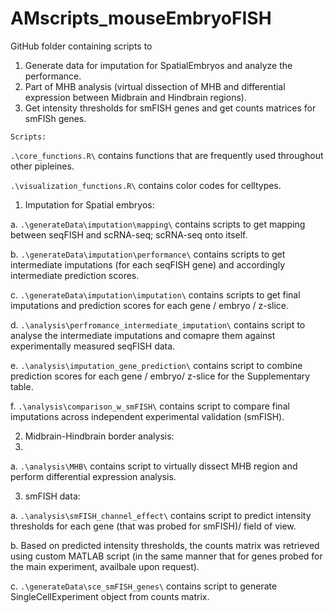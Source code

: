 # AMscripts_mouseEmbryoFISH

GitHub folder containing scripts to 
1) Generate data for imputation for SpatialEmbryos and analyze the performance.
2) Part of MHB analysis (virtual dissection of MHB and differential expression between Midbrain and Hindbrain regions).
3) Get intensity thresholds for smFISH genes and get counts matrices for smFISh genes.

`Scripts:`

`.\core_functions.R\` contains functions that are frequently used throughout other pipleines.

`.\visualization_functions.R\` contains color codes for celltypes.


1. Imputation for Spatial embryos:

a. `.\generateData\imputation\mapping\` contains scripts to get mapping between seqFISH and scRNA-seq; scRNA-seq onto itself.

b. `.\generateData\imputation\performance\` contains scripts to get intermediate imputations (for each seqFISH gene) and accordingly intermediate prediction scores.

c. `.\generateData\imputation\imputation\` contains scripts to get final imputations and prediction scores for each gene / embryo / z-slice.

d. `.\analysis\perfromance_intermediate_imputation\` contains script to analyse the intermediate imputations and comapre them against experimentally measured seqFISH data.

e. `.\analysis\imputation_gene_prediction\` contains script to combine prediction scores for each gene / embryo/ z-slice for the Supplementary table.

f.  `.\analysis\comparison_w_smFISH\` contains script to compare final imputations across independent experimental validation (smFISH).


2. Midbrain-Hindbrain border analysis: 
3. 
a. `.\analysis\MHB\` contains script to virtually dissect MHB region and perform differential expression analysis.


3. smFISH data:

a. `.\analysis\smFISH_channel_effect\` contains script to predict intensity thresholds for each gene (that was probed for smFISH)/ field of view.

b. Based on predicted intensity thresholds, the counts matrix was retrieved using custom MATLAB script (in the same manner that for genes probed for the main experiment, availbale upon request).

c. `.\generateData\sce_smFISH_genes\` contains script to generate SingleCellExperiment object from counts matrix.

